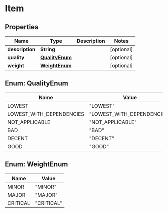 

# Item


## Properties

| Name | Type | Description | Notes |
|------------ | ------------- | ------------- | -------------|
|**description** | **String** |  |  [optional] |
|**quality** | [**QualityEnum**](#QualityEnum) |  |  [optional] |
|**weight** | [**WeightEnum**](#WeightEnum) |  |  [optional] |



## Enum: QualityEnum

| Name | Value |
|---- | -----|
| LOWEST | &quot;LOWEST&quot; |
| LOWEST_WITH_DEPENDENCIES | &quot;LOWEST_WITH_DEPENDENCIES&quot; |
| NOT_APPLICABLE | &quot;NOT_APPLICABLE&quot; |
| BAD | &quot;BAD&quot; |
| DECENT | &quot;DECENT&quot; |
| GOOD | &quot;GOOD&quot; |



## Enum: WeightEnum

| Name | Value |
|---- | -----|
| MINOR | &quot;MINOR&quot; |
| MAJOR | &quot;MAJOR&quot; |
| CRITICAL | &quot;CRITICAL&quot; |




